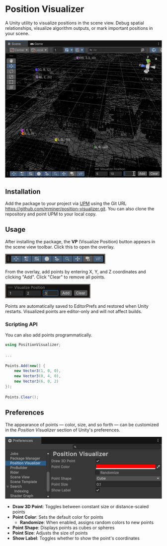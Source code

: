 # Position Visualizer

A Unity utility to visualize positions in the scene view. Debug spatial
relationships, visualize algorithm outputs, or mark important positions in your
scene.

![Position Visualizer](Documentation~/position-visualizer.gif)


## Installation

Add the package to your project via
[UPM](https://docs.unity3d.com/Manual/upm-ui.html) using the Git URL
https://github.com/mminer/position-visualizer.git. You can also clone the
repository and point UPM to your local copy.


## Usage

After installing the package, the **VP** (Visualize Position) button
appears in the scene view toolbar. Click this to open the overlay.

![Toolbar button](Documentation~/toolbar.png)

From the overlay, add points by entering X, Y, and Z coordinates and clicking
"Add". Click "Clear" to remove all points.

![Overlay](Documentation~/overlay.png)

Points are automatically saved to EditorPrefs and restored when Unity restarts.
Visualized points are editor-only and will not affect builds.


### Scripting API

You can also add points programmatically.

```csharp
using PositionVisualizer;

...

Points.Add(new[] {
    new Vector3(1, 0, 0),
    new Vector3(0, 4, 0),
    new Vector3(6, 0, 2)
});

Points.Clear();
```


## Preferences

The appearance of points — color, size, and so forth — can be customized in the
*Position Visualizer* section of Unity's preferences.

![Preferences](Documentation~/preferences.png)

- **Draw 3D Point**: Toggles between constant size or distance-scaled points
- **Point Color**: Sets the default color for points
  - **Randomize**: When enabled, assigns random colors to new points
- **Point Shape**: Displays points as cubes or spheres
- **Point Size**: Adjusts the size of points
- **Show Label**: Toggles whether to show the point's coordinates
